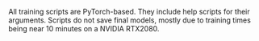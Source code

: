 All training scripts are PyTorch-based. They include help scripts for their arguments. Scripts do not save final models, mostly due to training times being near 10 minutes on a NVIDIA RTX2080.
